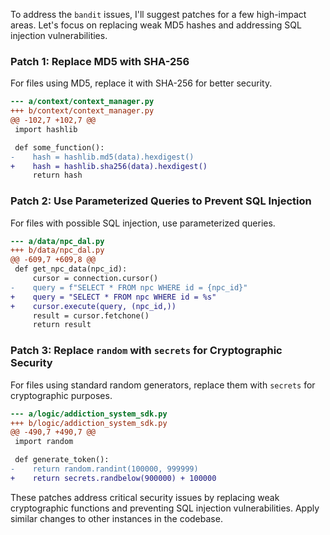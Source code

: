 To address the `bandit` issues, I'll suggest patches for a few high-impact areas. Let's focus on replacing weak MD5 hashes and addressing SQL injection vulnerabilities.

### Patch 1: Replace MD5 with SHA-256

For files using MD5, replace it with SHA-256 for better security.

```diff
--- a/context/context_manager.py
+++ b/context/context_manager.py
@@ -102,7 +102,7 @@
 import hashlib

 def some_function():
-    hash = hashlib.md5(data).hexdigest()
+    hash = hashlib.sha256(data).hexdigest()
     return hash
```

### Patch 2: Use Parameterized Queries to Prevent SQL Injection

For files with possible SQL injection, use parameterized queries.

```diff
--- a/data/npc_dal.py
+++ b/data/npc_dal.py
@@ -609,7 +609,8 @@
 def get_npc_data(npc_id):
     cursor = connection.cursor()
-    query = f"SELECT * FROM npc WHERE id = {npc_id}"
+    query = "SELECT * FROM npc WHERE id = %s"
+    cursor.execute(query, (npc_id,))
     result = cursor.fetchone()
     return result
```

### Patch 3: Replace `random` with `secrets` for Cryptographic Security

For files using standard random generators, replace them with `secrets` for cryptographic purposes.

```diff
--- a/logic/addiction_system_sdk.py
+++ b/logic/addiction_system_sdk.py
@@ -490,7 +490,7 @@
 import random

 def generate_token():
-    return random.randint(100000, 999999)
+    return secrets.randbelow(900000) + 100000
```

These patches address critical security issues by replacing weak cryptographic functions and preventing SQL injection vulnerabilities. Apply similar changes to other instances in the codebase.
